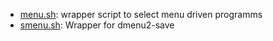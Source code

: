 * [menu.sh](https://gist.github.com/b4bf40af748975d9d462#file-menu-sh): wrapper script to select menu driven programms
* [smenu.sh](https://gist.github.com/b4bf40af748975d9d462#file-smenu-sh): Wrapper for dmenu2-save
